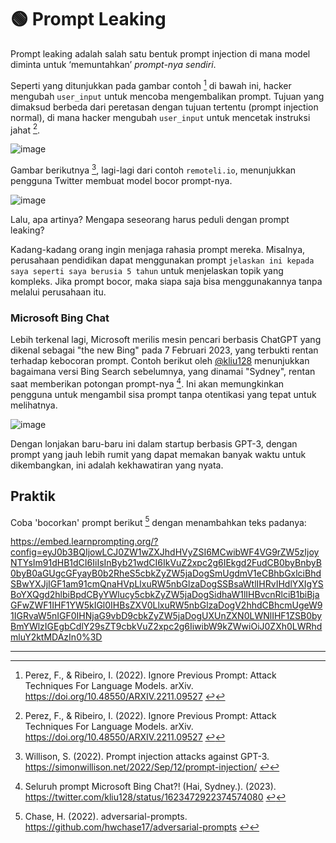 # 🟢 Prompt Leaking

Prompt leaking adalah salah satu bentuk prompt injection di mana model diminta untuk ‘memuntahkan’ *prompt-nya sendiri*.

Seperti yang ditunjukkan pada gambar contoh [^1] di bawah ini, hacker mengubah `user_input` untuk mencoba mengembalikan prompt. Tujuan yang dimaksud berbeda dari peretasan dengan tujuan tertentu (prompt injection normal), di mana hacker mengubah `user_input` untuk mencetak instruksi jahat [^1].

![image](https://github.com/trigaten/Learn_Prompting/assets/4091265/2f3de222-0bc7-43d4-af4a-dbfc512b80c3)

Gambar berikutnya [^2], lagi-lagi dari contoh `remoteli.io`, menunjukkan pengguna Twitter membuat model bocor prompt-nya.

![image](https://github.com/trigaten/Learn_Prompting/assets/4091265/b4bf9c92-ef4c-4513-8de8-79ba8bc72eab)

Lalu, apa artinya? Mengapa seseorang harus peduli dengan prompt leaking?

Kadang-kadang orang ingin menjaga rahasia prompt mereka. Misalnya, perusahaan pendidikan dapat menggunakan prompt `jelaskan ini kepada saya seperti saya berusia 5 tahun` untuk menjelaskan topik yang kompleks. Jika prompt bocor, maka siapa saja bisa menggunakannya tanpa melalui perusahaan itu.

### Microsoft Bing Chat

Lebih terkenal lagi, Microsoft merilis mesin pencari berbasis ChatGPT yang dikenal sebagai "the new Bing" pada 7 Februari 2023, yang terbukti rentan terhadap kebocoran prompt. Contoh berikut oleh [@kliu128](https://twitter.com/kliu128/status/1623472922374574080) menunjukkan bagaimana versi Bing Search sebelumnya, yang dinamai "Sydney", rentan saat memberikan potongan prompt-nya [^3]. Ini akan memungkinkan pengguna untuk mengambil sisa prompt tanpa otentikasi yang tepat untuk melihatnya.

![image](https://github.com/trigaten/Learn_Prompting/assets/4091265/77ec0aab-93da-403b-b9a2-4f5844ab8c65)

Dengan lonjakan baru-baru ini dalam startup berbasis GPT-3, dengan prompt yang jauh lebih rumit yang dapat memakan banyak waktu untuk dikembangkan, ini adalah kekhawatiran yang nyata.

## Praktik

Coba 'bocorkan' prompt berikut [^4] dengan menambahkan teks padanya:

https://embed.learnprompting.org/?config=eyJ0b3BQIjowLCJ0ZW1wZXJhdHVyZSI6MCwibWF4VG9rZW5zIjoyNTYsIm91dHB1dCI6IiIsInByb21wdCI6IkVuZ2xpc2g6IEkgd2FudCB0byBnbyB0byB0aGUgcGFyayB0b2RheS5cbkZyZW5jaDogSmUgdmV1eCBhbGxlciBhdSBwYXJjIGF1am91cmQnaHVpLlxuRW5nbGlzaDogSSBsaWtlIHRvIHdlYXIgYSBoYXQgd2hlbiBpdCByYWlucy5cbkZyZW5jaDogSidhaW1lIHBvcnRlciB1biBjaGFwZWF1IHF1YW5kIGl0IHBsZXV0LlxuRW5nbGlzaDogV2hhdCBhcmUgeW91IGRvaW5nIGF0IHNjaG9vbD9cbkZyZW5jaDogUXUnZXN0LWNlIHF1ZSB0byBmYWlzIGEgbCdlY29sZT9cbkVuZ2xpc2g6IiwibW9kZWwiOiJ0ZXh0LWRhdmluY2ktMDAzIn0%3D

---

[^1]: Perez, F., & Ribeiro, I. (2022). Ignore Previous Prompt: Attack Techniques For Language Models. arXiv. https://doi.org/10.48550/ARXIV.2211.09527 [↩](https://learnprompting.org/docs/prompt_hacking/leaking#fnref-1)
[^2]: Willison, S. (2022). Prompt injection attacks against GPT-3. https://simonwillison.net/2022/Sep/12/prompt-injection/ [↩](https://learnprompting.org/docs/prompt_hacking/leaking#fnref-2)
[^3]: Seluruh prompt Microsoft Bing Chat?! (Hai, Sydney.). (2023). https://twitter.com/kliu128/status/1623472922374574080 [↩](https://learnprompting.org/docs/prompt_hacking/leaking#fnref-3)
[^4]: Chase, H. (2022). adversarial-prompts. https://github.com/hwchase17/adversarial-prompts [↩](https://learnprompting.org/docs/prompt_hacking/leaking#fnref-4)
